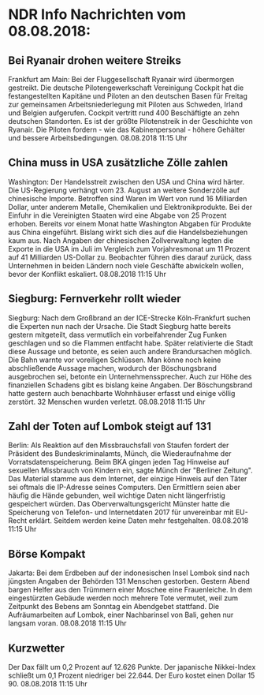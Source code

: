 # NDR Info Nachrichten vom 08.08.2018:


## Bei Ryanair drohen weitere Streiks
Frankfurt am Main: Bei der Fluggesellschaft Ryanair wird übermorgen gestreikt. Die deutsche Pilotengewerkschaft Vereinigung Cockpit hat die festangestellten Kapitäne und Piloten an den deutschen Basen für Freitag zur gemeinsamen Arbeitsniederlegung mit Piloten aus Schweden, Irland und Belgien aufgerufen. Cockpit vertritt rund 400 Beschäftigte an zehn deutschen Standorten. Es ist der größte Pilotenstreik in der Geschichte von Ryanair. Die Piloten fordern - wie das Kabinenpersonal - höhere Gehälter und bessere Arbeitsbedingungen. 08.08.2018 11:15 Uhr 

## China muss in USA zusätzliche Zölle zahlen
Washington:	Der Handelsstreit zwischen den USA und China wird härter. Die US-Regierung verhängt vom 23. August an weitere Sonderzölle auf chinesische Importe. Betroffen sind Waren im Wert von rund 16 Milliarden Dollar, unter anderem Metalle, Chemikalien und Elektronikprodukte. Bei der Einfuhr in die Vereinigten Staaten wird eine Abgabe von 25 Prozent erhoben. Bereits vor einem Monat hatte Washington Abgaben für Produkte aus China eingeführt. Bislang wirkt sich dies auf die Handelsbeziehungen kaum aus. Nach Angaben der chinesischen Zollverwaltung legten die Exporte in die USA im Juli im Vergleich zum Vorjahresmonat um 11 Prozent auf 41 Milliarden US-Dollar zu. Beobachter führen dies darauf zurück, dass Unternehmen in beiden Ländern noch viele Geschäfte abwickeln wollen, bevor der Konflikt eskaliert. 08.08.2018 11:15 Uhr 

## Siegburg: Fernverkehr rollt wieder
Siegburg: Nach dem Großbrand an der ICE-Strecke Köln-Frankfurt suchen die Experten nun nach der Ursache. Die Stadt Siegburg hatte bereits gestern mitgeteilt, dass vermutlich ein vorbeifahrender Zug Funken geschlagen und so die Flammen entfacht habe. Später relativierte die Stadt diese Aussage und betonte, es seien auch andere Brandursachen möglich. Die Bahn warnte vor voreiligen Schlüssen. Man könne noch keine abschließende Aussage machen, wodurch der Böschungsbrand ausgebrochen sei, betonte ein Unternehmenssprecher. Auch zur Höhe des finanziellen Schadens gibt es bislang keine Angaben. Der Böschungsbrand hatte gestern auch benachbarte Wohnhäuser erfasst und einige völlig zerstört. 32 Menschen wurden verletzt. 08.08.2018 11:15 Uhr 

## Zahl der Toten auf Lombok steigt auf 131
Berlin: Als Reaktion auf den Missbrauchsfall von Staufen fordert der Präsident des Bundeskriminalamts, Münch, die Wiederaufnahme der Vorratsdatenspeicherung. Beim BKA gingen jeden Tag Hinweise auf sexuellen Missbrauch von Kindern ein, sagte Münch der "Berliner Zeitung". Das Material stamme aus dem Internet, der einzige Hinweis auf den Täter sei oftmals die IP-Adresse seines Computers. Den Ermittlern seien aber häufig die Hände gebunden, weil wichtige Daten nicht längerfristig gespeichert würden. Das Oberverwaltungsgericht Münster hatte die Speicherung von Telefon- und Internetdaten 2017 für unvereinbar mit EU-Recht erklärt. Seitdem werden keine Daten mehr festgehalten. 08.08.2018 11:15 Uhr 

## Börse Kompakt
Jakarta: Bei dem Erdbeben auf der indonesischen Insel Lombok sind nach jüngsten Angaben der Behörden 131 Menschen gestorben. Gestern Abend bargen Helfer aus den Trümmern einer Moschee eine Frauenleiche. In dem eingestürzten Gebäude werden noch mehrere Tote vermutet, weil zum Zeitpunkt des Bebens am Sonntag ein Abendgebet stattfand. Die Aufräumarbeiten auf Lombok, einer Nachbarinsel von Bali, gehen nur langsam voran. 08.08.2018 11:15 Uhr 

## Kurzwetter
Der Dax fällt um 0,2 Prozent auf 12.626 Punkte. Der japanische Nikkei-Index schließt um 0,1 Prozent niedriger bei 22.644. Der Euro kostet einen Dollar 15 90. 08.08.2018 11:15 Uhr 

